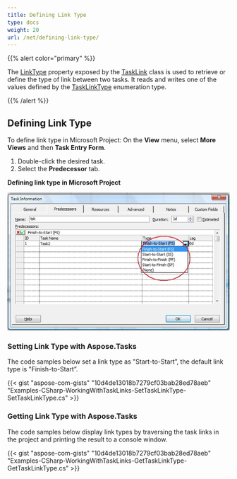 ```yaml
---
title: Defining Link Type
type: docs
weight: 20
url: /net/defining-link-type/
---
```


{{% alert color="primary" %}} 

The [LinkType](https://apireference.aspose.com/tasks/net/aspose.tasks/tasklink/properties/linktype) property exposed by the [TaskLink](https://apireference.aspose.com/tasks/net/aspose.tasks/tasklink) class is used to retrieve or define the type of link between two tasks. It reads and writes one of the values defined by the [TaskLinkType](https://apireference.aspose.com/tasks/net/aspose.tasks/tasklinktype) enumeration type.

{{% /alert %}} 
## **Defining Link Type**
To define link type in Microsoft Project:
On the **View** menu, select **More Views** and then **Task Entry Form**.

1. Double-click the desired task.
2. Select the **Predecessor** tab.


**Defining link type in Microsoft Project** 

![todo:image_alt_text](defining-link-type_1.png)
### **Setting Link Type with Aspose.Tasks**
The code samples below set a link type as "Start-to-Start”, the default link type is "Finish-to-Start”.

{{< gist "aspose-com-gists" "10d4de13018b7279cf03bab28ed78aeb" "Examples-CSharp-WorkingWithTaskLinks-SetTaskLinkType-SetTaskLinkType.cs" >}}
### **Getting Link Type with Aspose.Tasks**
The code samples below display link types by traversing the task links in the project and printing the result to a console window.

{{< gist "aspose-com-gists" "10d4de13018b7279cf03bab28ed78aeb" "Examples-CSharp-WorkingWithTaskLinks-GetTaskLinkType-GetTaskLinkType.cs" >}}
